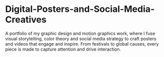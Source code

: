 # Digital-Posters-and-Social-Media-Creatives
A portfolio of my graphic design and motion graphics work, where I fuse visual storytelling, color theory and social media strategy to craft posters and videos that engage and inspire. From festivals to global causes, every piece is made to capture attention and drive interaction.
